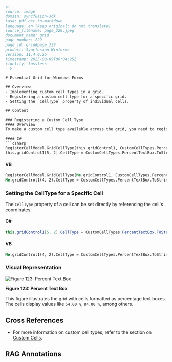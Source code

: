 ```html
<!-- 
source: image
domain: syncfusion-sdk
task: pdf-ocr-to-markdown
language: en (keep original; do not translate)
source_filename: page_229.jpeg
document_name: grid
page_number: 229
page_id: grid#page_229
product: Syncfusion Winforms
version: 11.4.0.26
timestamp: 2025-08-09T06:04:25Z
fidelity: lossless
-->

# Essential Grid for Windows Forms

## Overview
- Implementing custom cell types in a grid.
- Registering a custom cell type for a specific grid.
- Setting the `CellType` property of individual cells.

## Content

### Registering a Custom Cell Type
#### Overview
To make a custom cell type available across the grid, you need to register it using `GridCellModel`. This allows the custom cell type to be used in any cell within the grid.

#### C#
```csharp
RegisterCellModel.GridCellType(this.gridControl1, CustomCellTypes.PercentTextBox);
this.gridControl1[5, 2].CellType = CustomCellTypes.PercentTextBox.ToString();
```

#### VB
```vb
RegisterCellModel.GridCellType(Me.gridControl1, CustomCellTypes.PercentTextBox)
Me.gridControl1(4, 2).CellType = CustomCellTypes.PercentTextBox.ToString()
```

### Setting the CellType for a Specific Cell
The `CellType` property of a cell can be set directly by referencing the cell's coordinates.

#### C#
```csharp
this.gridControl1[5, 2].CellType = CustomCellTypes.PercentTextBox.ToString();
```

#### VB
```vb
Me.gridControl1(4, 2).CellType = CustomCellTypes.PercentTextBox.ToString()
```

### Visual Representation

![Figure 123: Percent Text Box](figures/percent_text_box.png)

**Figure 123: Percent Text Box**

This figure illustrates the grid with cells formatted as percentage text boxes. The cells display values like `54.00 %`, `84.00 %`, among others.

## Cross References
- For more information on custom cell types, refer to the section on [Custom Cells](#custom-cells).

## RAG Annotations
<!-- tags: [product, essential grid, cell types, winforms, custom cell types, syncfusion] keywords: [essential grid, custom cell types, gridcelltype, percenttextbox, celltype, grid, cell, custom cell, registration, grid control] -->
```